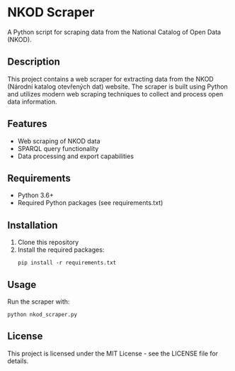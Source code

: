 # NKOD Scraper

A Python script for scraping data from the National Catalog of Open Data (NKOD).

## Description

This project contains a web scraper for extracting data from the NKOD (Národní katalog otevřených dat) website. The scraper is built using Python and utilizes modern web scraping techniques to collect and process open data information.

## Features

- Web scraping of NKOD data
- SPARQL query functionality
- Data processing and export capabilities

## Requirements

- Python 3.6+
- Required Python packages (see requirements.txt)

## Installation

1. Clone this repository
2. Install the required packages:
   ```
   pip install -r requirements.txt
   ```

## Usage

Run the scraper with:
```
python nkod_scraper.py
```

## License

This project is licensed under the MIT License - see the LICENSE file for details.
